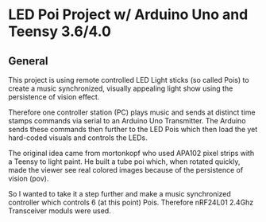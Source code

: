 # LED Poi Project w/ Arduino Uno and Teensy 3.6/4.0
## General
This project is using remote controlled LED Light sticks (so called Pois) to create
a music synchronized, visually appealing light show using the persistence of vision effect.

Therefore one controller station (PC) plays music and sends at distinct time stamps commands via serial to an Arduino Uno Transmitter.
The Arduino sends these commands then further to the LED Pois which then load the yet hard-coded visuals and controls the LEDs.

The original idea came from mortonkopf who used APA102 pixel strips with a Teensy to light paint. He built a tube poi which, when rotated quickly, 
made the viewer see real colored images because of the persistence of vision (pov).

So I wanted to take it a step further and make a music synchronized controller which controls 6 (at this point) Pois.
Therefore nRF24L01 2.4Ghz Transceiver moduls were used.
